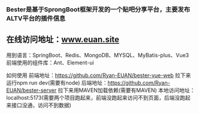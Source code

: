 ### Bester是基于SprongBoot框架开发的一个贴吧分享平台，主要发布ALTV平台的插件信息

## 在线访问地址：www.euan.site

用到语言：SpringBoot、Redis、MongoDB、MYSQL、MyBatis-plus、Vue3
前端使用的组件库：Ant、Element-ui

如何使用
前端地址：https://github.com/Ryan-EUAN/bester-vue-web
拉下来运行npm run dev(需要有node)
后端地址：https://github.com/Ryan-EUAN/bester-server
拉下来用MAVEN加载依赖(需要有MAVEN)
本地访问地址：localhost:5173(需要两个项目跑起来，前端没跑起来访问不到页面，后端没跑起来接口没通，访问不到数据)
